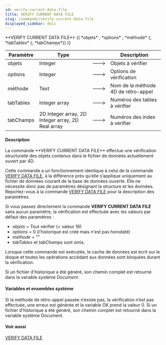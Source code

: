 ```yaml
---
id: verify-current-data-file
title: VERIFY CURRENT DATA FILE
slug: /commands/verify-current-data-file
displayed_sidebar: docs
---
```


<!--REF #_command_.VERIFY CURRENT DATA FILE.Syntax-->**VERIFY CURRENT DATA FILE** {( *objets* ; *options* ; *méthode* {; *tabTables* {; *tabChamps*}} )}<!-- END REF-->
<!--REF #_command_.VERIFY CURRENT DATA FILE.Params-->
| Paramètre | Type |  | Description |
| --- | --- | --- | --- |
| objets | Integer | &#x1F852; | Objets à vérifier |
| options | Integer | &#x1F852; | Options de vérification |
| méthode | Text | &#x1F852; | Nom de la méthode 4D de rétro-appel |
| tabTables | Integer array | &#x1F852; | Numéros des tables à vérifier |
| tabChamps | 2D Integer array, 2D Integer array, 2D Real array | &#x1F852; | Numéros des index à vérifier |

<!-- END REF-->

#### Description 

<!--REF #_command_.VERIFY CURRENT DATA FILE.Summary-->La commande **VERIFY CURRENT DATA FILE** effectue une vérification structurelle des objets contenus dans le fichier de données actuellement ouvert par 4D.<!-- END REF--> 

Cette commande a un fonctionnement identique à celui de la commande [VERIFY DATA FILE](verify-data-file.md), à la différence près qu’elle s’applique uniquement au fichier de données courant de la base de données ouverte. Elle ne nécessite donc pas de paramètres désignant la structure et les données.  
Reportez-vous à la commande [VERIFY DATA FILE](verify-data-file.md) pour la description des paramètres.

Si vous passez directement la commande **VERIFY CURRENT DATA FILE** sans aucun paramètre, la vérification est effectuée avec les valeurs par défaut des paramètres :

* *objets* \= Tout vérifier (= valeur 16)
* *options* \= 0 (l’historique est créé mais n'est pas horodaté)
* *méthode* \= ""
* *tabTables* et *tabChamps* sont omis.

Lorsque cette commande est exécutée, le cache de données est écrit sur le disque et toutes les opérations accédant aux données sont bloquées durant la vérification.

Si un fichier d'historique a été généré, son chemin complet est retourné dans la variable système *Document*. 

#### Variables et ensembles système 

Si la méthode de rétro-appel passée n’existe pas, la vérification n’est pas effectuée, une erreur est générée et la variable OK prend la valeur 0\. Si un fichier d'historique a été généré, son chemin complet est retourné dans la variable système Document. 

#### Voir aussi 

[VERIFY DATA FILE](verify-data-file.md)  